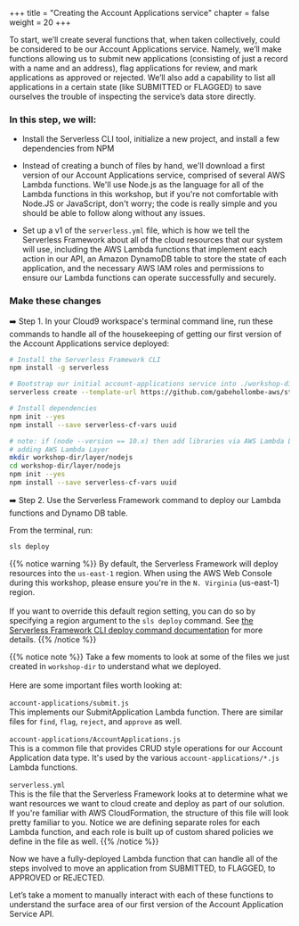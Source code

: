 +++
title = "Creating the Account Applications service"
chapter = false
weight = 20
+++


To start, we’ll create several functions that, when taken collectively, could be considered to be our Account Applications service. Namely, we’ll make functions allowing us to submit new applications (consisting of just a record with a name and an address), flag applications for review, and mark applications as approved or rejected. We’ll also add a capability to list all applications in a certain state (like SUBMITTED or FLAGGED) to save ourselves the trouble of inspecting the service’s data store directly.

### In this step, we will:

- Install the Serverless CLI tool, initialize a new project, and install a few dependencies from NPM

- Instead of creating a bunch of files by hand, we'll download a first version of our Account Applications service, comprised of several AWS Lambda functions. We'll use Node.js as the language for all of the Lambda functions in this workshop, but if you're not comfortable with Node.JS or JavaScript, don't worry; the code is really simple and you should be able to follow along without any issues.

- Set up a v1 of the `serverless.yml` file, which is how we tell the Serverless Framework about all of the cloud resources that our system will use, including the AWS Lambda functions that implement each action in our API, an Amazon DynamoDB table to store the state of each application, and the necessary AWS IAM roles and permissions to ensure our Lambda functions can operate successfully and securely.


### Make these changes

➡️ Step 1. In your Cloud9 workspace's terminal command line, run these commands to handle all of the housekeeping of getting our first version of the Account Applications service deployed:

```bash
# Install the Serverless Framework CLI
npm install -g serverless

# Bootstrap our initial account-applications service into ./workshop-dir/account-applications
serverless create --template-url https://github.com/gabehollombe-aws/step-functions-workshop/tree/master/serverless_template --path workshop-dir

# Install dependencies
npm init --yes
npm install --save serverless-cf-vars uuid

# note: if (node --version == 10.x) then add libraries via AWS Lambda Layers OR via package/include
# adding AWS Lambda Layer
mkdir workshop-dir/layer/nodejs
cd workshop-dir/layer/nodejs
npm init --yes
npm install --save serverless-cf-vars uuid
```

➡️ Step 2. Use the Serverless Framework command to deploy our Lambda functions and Dynamo DB table. 

From the terminal, run:

```bash
sls deploy
```

{{% notice warning %}}
By default, the Serverless Framework will deploy resources into the `us-east-1` region. When using the AWS Web Console during this workshop, please ensure you're in the `N. Virginia` (us-east-1) region.<br/><br/>If you want to override this default region setting, you can do so by specifying a region argument to the `sls deploy` command. See [the Serverless Framework CLI deploy command documentation](https://serverless.com/framework/docs/providers/aws/cli-reference/deploy/) for more details.
{{% /notice %}}

{{% notice note %}}
Take a few moments to look at some of the files we just created in `workshop-dir` to understand what we deployed.
<br/><br/>
Here are some important files worth looking at:
<br/><br/>
`account-applications/submit.js`<br/>This implements our SubmitApplication Lambda function. There are similar files for `find`, `flag`, `reject`, and `approve` as well.<br/><br/>
`account-applications/AccountApplications.js`<br/>This is a common file that provides CRUD style operations for our Account Application data type. It's used by the various `account-applications/*.js` Lambda functions.<br/><br/>
`serverless.yml`<br/>This is the file that the Serverless Framework looks at to determine what we want resources we want to cloud create and deploy as part of our solution. If you're familiar with AWS CloudFormation, the structure of this file will look pretty familiar to you. Notice we are defining separate roles for each Lambda function, and each role is built up of custom shared policies we define in the file as well.
{{% /notice %}}


Now we have a fully-deployed Lambda function that can handle all of the steps involved to move an application from SUBMITTED, to FLAGGED, to APPROVED or REJECTED. 

Let’s take a moment to manually interact with each of these functions to understand the surface area of our first version of the Account Application Service API.
